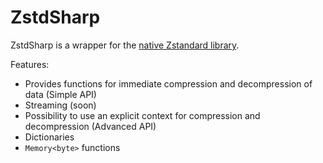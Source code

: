 # ZstdSharp

ZstdSharp is a wrapper for the [native Zstandard library](https://github.com/facebook/zstd).

Features:
* Provides functions for immediate compression and decompression of data (Simple API)
* Streaming (soon)
* Possibility to use an explicit context for compression and decompression (Advanced API)
* Dictionaries
* ```Memory<byte>``` functions
